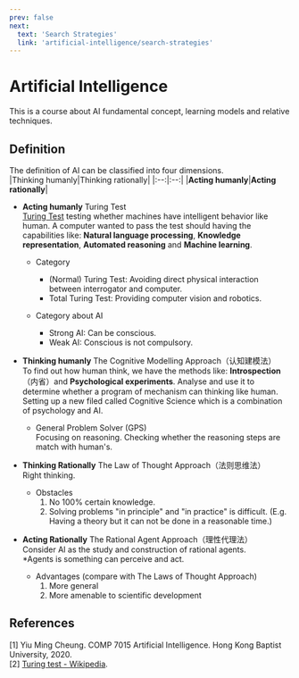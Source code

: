 ```yaml
---
prev: false
next:
  text: 'Search Strategies'
  link: 'artificial-intelligence/search-strategies'
---
```


# Artificial Intelligence
This is a course about AI fundamental concept, learning models and relative techniques.

## Definition
The definition of AI can be classified into four dimensions.  
|Thinking humanly|Thinking rationally|
|:--:|:--:|
|<span style="font-weight:bold">Acting humanly</span>|<span  style="font-weight:bold">Acting rationally</span>|

+ **Acting humanly** Turing Test  
  [Turing Test](/hello-world/computing-machinery-and-intelligence) testing whether machines have intelligent behavior like human. A computer wanted to pass the test should having the capabilities like: **Natural language processing**, **Knowledge representation**, **Automated reasoning** and **Machine learning**.  
  
  + Category  
    + (Normal) Turing Test: Avoiding direct physical interaction between interrogator and computer.  
    + Total Turing Test: Providing computer vision and robotics.

  + Category about AI  
    + Strong AI: Can be conscious.  
    + Weak AI: Conscious is not compulsory.  

+ **Thinking humanly** The Cognitive Modelling Approach（认知建模法）  
  To find out how human think, we have the methods like: **Introspection**（内省）and **Psychological experiments**. Analyse and use it to determine whether a program of mechanism can thinking like human. Setting up a new filed called Cognitive Science which is a combination of psychology and AI.  

  + General Problem Solver (GPS)  
    Focusing on reasoning. Checking whether the reasoning steps are match with human's.  

+ **Thinking Rationally** The Law of Thought Approach（法则思维法）  
  Right thinking.
  
  + Obstacles  
    1. No 100% certain knowledge.  
    2. Solving problems "in principle" and "in practice" is difficult. (E.g. Having a theory but it can not be done in a reasonable time.)  

+ **Acting Rationally** The Rational Agent Approach（理性代理法）  
  Consider AI as the study and construction of rational agents.  
  *Agents is something can perceive and act.  

  + Advantages (compare with The Laws of Thought Approach)  
    1. More general  
    2. More amenable to scientific development
  
  

## References
[1] Yiu Ming Cheung. COMP 7015 Artificial Intelligence. Hong Kong Baptist University, 2020.   
[2] [Turing test - Wikipedia](https://en.wikipedia.org/wiki/Turing_test).